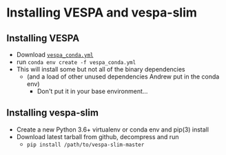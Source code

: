 # Installing VESPA and vespa-slim



## Installing VESPA

- Download [`vespa_conda.yml`](vespa_conda.yml)
- run `conda env create -f vespa_conda.yml`
- This will install some but not all of the binary dependencies
  - (and a load of other unused dependencies Andrew put in the conda env)
    - Don't put it in your base environment...



## Installing vespa-slim

- Create a new Python 3.6+ virtualenv or conda env and pip(3) install
- Download latest tarball from github, decompress and run
  - `pip install /path/to/vespa-slim-master`